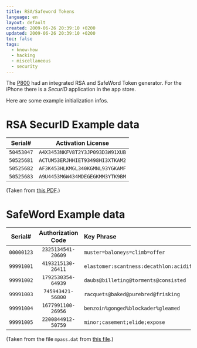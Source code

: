 ```yaml
---
title: RSA/Safeword Tokens
language: en
layout: default
created: 2009-06-26 20:39:10 +0200
updated: 2009-06-26 20:39:10 +0200
toc: false
tags:
  - know-how
  - hacking
  - miscellaneous
  - security
---
```

The [P800](http://www.sonyericsson.com/cws/support/phones/p800) had an integrated RSA and SafeWord Token generator.
For the iPhone there is a *SecurID* application in the app store.

Here are some example initialization infos.


RSA SecurID Example data
========================

|   Serial#  |      Activation License         |
|:----------:|:-------------------------------:|
| `50453047` | `A4X3453NKFV8T2Y3JP093D3W91XUB` |
| `50525681` | `ACTUM53ERJHHIET93498HI3XTKAM2` |
| `50525682` | `AF3K453HLKMGL340KGMNL93YGKAMF` |
| `50525683` | `A9U4453M6W434MDEGEGKMM3YTK9BM` |

(Taken from [this PDF](http://rsasecurity.agora.com/rsasecured/guides/imp_pdfs/Ezos_EzWAP_SecurID.pdf).)


SafeWord Example data
=====================

|   Serial#  | Authorization Code | Key Phrase                                |
|:----------:|:------------------:|:------------------------------------------|
| `00000123` | `2325134541-20609` | `muster=baloneys=climb=offer`             |
| `99991001` | `4193215130-26411` | `elastomer:scantness:decathlon:acidified` |
| `99991002` | `1792530354-64939` | `daubs@billeting@torments@consisted`      |
| `99991003` | `745943421-56800`  | `racquets@baked@purebred@frisking`        |
| `99991004` | `1677991100-26956` | `benzoin%gonged%blockader%gleamed`        |
| `99991005` | `2200844912-50759` | `minor;casement;elide;expose`             |

(Taken from the file `mpass.dat` from [this file](http://www.securecomputing.com/index.cfm?sKey=943).)
